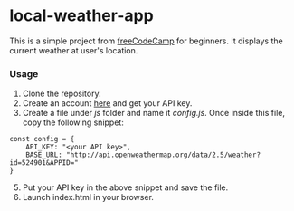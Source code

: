 # local-weather-app
This is a simple project from [freeCodeCamp](https://www.freecodecamp.com/challenges/show-the-local-weather) for beginners. It displays the current weather at user's location.

### Usage
1. Clone the repository. 
2. Create an account [here](https://openweathermap.org/) and get your API key. 
3. Create a file under *js* folder and name it *config.js*. Once inside this file, copy the following snippet:
```
const config = {
    API_KEY: "<your API key>",
    BASE_URL: "http://api.openweathermap.org/data/2.5/weather?id=524901&APPID="
}
```
5. Put your API key in the above snippet and save the file.
6. Launch index.html in your browser.
